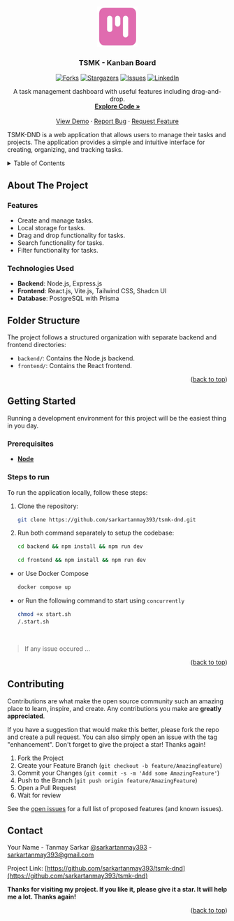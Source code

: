 <a name="readme-top"></a>

<!-- PROJECT LOGO -->
<br />
<div align="center">

  <a href="https://github.com/sarkartanmay393/tsmk-dnd">
    <img src="./frontend/public/logo.png" alt="Logo" width="92" height="92">
  </a>

<h3 align="center">TSMK - Kanban Board</h3>

[![Forks][forks-shield]][forks-url]
[![Stargazers][stars-shield]][stars-url]
[![Issues][issues-shield]][issues-url]
[![LinkedIn][linkedin-shield]][linkedin-url]

<p align="center">
  A task management dashboard with useful features including drag-and-drop.
   <br />
   <a href="https://github.com/sarkartanmay393/tsmk-dnd"><strong>Explore Code »</strong></a>
   <br />
   <br />
   <a href="https://tsmk-dnd.vercel.app" target="_blank" rel="noopener noreferrer" >View Demo</a>
   ·
   <a href="https://github.com/sarkartanmay393/tsmk-dnd/issues">Report Bug</a>
   ·
   <a href="https://github.com/sarkartanmay393/tsmk-dnd/
issues">Request Feature</a>
 </p>
</div>

TSMK-DND is a web application that allows users to manage their tasks and projects. The application provides a simple and intuitive interface for creating, organizing, and tracking tasks.

<!-- TABLE OF CONTENTS -->
<details>
  <summary>Table of Contents</summary>
  <ol>
    <li>
      <a href="#about-the-project">About The Project</a>
      <ul>
        <li><a href="#features">Feautures</a></li>
      </ul>
      <ul>
        <li><a href="#technologies-i-used">Technologies I Used</a></li>
      </ul>
      <ul>
        <li><a href="#folder-structure">Folder Structure</a></li>
      </ul>
      <ul>
        <li><a href="#screenshots">Screenshots</a></li>
      </ul>
    </li>
    <li>
      <a href="#getting-started">Getting Started</a>
      <ul>
        <li><a href="#prerequisites">Prerequisites</a></li>
        <li><a href="#steps-to-run">Steps to run</a></li>
      </ul>
    </li>
    <li><a href="#contributing">Contributing</a></li>
    <li><a href="#contact">Contact</a></li>
  </ol>
</details>

<!-- ABOUT THE PROJECT -->

## About The Project

### Features

- Create and manage tasks.
- Local storage for tasks.
- Drag and drop functionality for tasks.
- Search functionality for tasks.
- Filter functionality for tasks.

### Technologies Used

- **Backend**: Node.js, Express.js
- **Frontend**: React.js, Vite.js, Tailwind CSS, Shadcn UI
- **Database**: PostgreSQL with Prisma

## Folder Structure

The project follows a structured organization with separate backend and frontend directories:

- `backend/`: Contains the Node.js backend.
- `frontend/`: Contains the React frontend.

<!-- ### Packages I Used

1. "tailwindcss"
2. "vite"
3. "jest"
4. "nodemon"
5. "supertest"
6. "lucid-react"
7. "shadcn/ui" -->


<p align="right">(<a href="#readme-top">back to top</a>)</p>

<!-- GETTING STARTED -->

## Getting Started

Running a development environment for this project will be the easiest thing in you day.

### Prerequisites

- [**Node**](https://nodejs.org/en/)

### Steps to run

To run the application locally, follow these steps:

1. Clone the repository:

   ```bash
   git clone https://github.com/sarkartanmay393/tsmk-dnd.git
   ```

2. Run both command separately to setup the codebase:

   ```bash
   cd backend && npm install && npm run dev
   ```

   ```bash
   cd frontend && npm install && npm run dev
   ```

- or Use Docker Compose

  ```bash
  docker compose up
  ```

- or Run the following command to start using `concurrently`

  ```zsh
  chmod +x start.sh
  /.start.sh
  ```

<br />

> If any issue occured ...

<p align="right">(<a href="#readme-top">back to top</a>)</p>

<!-- CONTRIBUTING -->

## Contributing

Contributions are what make the open source community such an amazing place to learn, inspire, and create. Any contributions you make are **greatly appreciated**.

If you have a suggestion that would make this better, please fork the repo and create a pull request. You can also simply open an issue with the tag "enhancement".
Don't forget to give the project a star! Thanks again!

1. Fork the Project
2. Create your Feature Branch (`git checkout -b feature/AmazingFeature`)
3. Commit your Changes (`git commit -s -m 'Add some AmazingFeature'`)
4. Push to the Branch (`git push origin feature/AmazingFeature`)
5. Open a Pull Request
6. Wait for review

See the [open issues](https://github.com/sarkartanmay393/tsmk-dnd/issues) for a full list of proposed features (and known issues).

<!-- CONTACT -->

## Contact

Your Name - Tanmay Sarkar [@sarkartanmay393](https://twitter.com/sarkartanmay393) - [sarkartanmay393@gmail.com](mailto:sarkartanmay393@gmail.com)

Project Link: [https://github.com/sarkartanmay393/tsmk-dnd](https://github.com/sarkartanmay393/tsmk-dnd)

**Thanks for visiting my project. If you like it, please give it a star. It will help me a lot. Thanks again!**

<p align="right">(<a href="#readme-top">back to top</a>)</p>

<!-- MARKDOWN LINKS & IMAGES -->
<!-- https://www.markdownguide.org/basic-syntax/#reference-style-links -->

[forks-shield]: https://img.shields.io/github/forks/sarkartanmay393/CryptoConvert.svg?style=for-the-badge
[forks-url]: https://github.com/sarkartanmay393/tsmk-dnd/network/members
[stars-shield]: https://img.shields.io/github/stars/sarkartanmay393/CryptoConvert.svg?style=for-the-badge
[stars-url]: https://github.com/sarkartanmay393/tsmk-dnd/stargazers
[issues-shield]: https://img.shields.io/github/issues/sarkartanmay393/CryptoConvert.svg?style=for-the-badge
[issues-url]: https://github.com/sarkartanmay393/tsmk-dnd/issues
[linkedin-shield]: https://img.shields.io/badge/-LinkedIn-black.svg?style=for-the-badge&logo=linkedin&colorB=555
[linkedin-url]: https://linkedin.com/in/tanmaysrkr
[React.dev]: https://img.shields.io/badge/React-2496ed?style=for-the-badge&logo=react&logoColor=white
[React-url]: https://www.docker.com/
[Express.com]: https://img.shields.io/badge/Express-2496ed?style=for-the-badge&logo=express&logoColor=white
[Express-url]: https://www.docker.com/
[Node.com]: https://img.shields.io/badge/Nodejs-2496ed?style=for-the-badge&logo=nodejs&logoColor=white
[Node-url]: https://www.docker.com/
